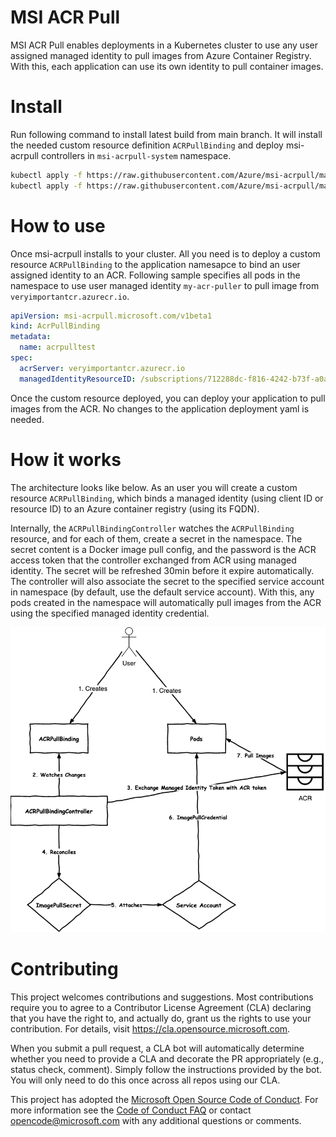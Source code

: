 
# MSI ACR Pull
MSI ACR Pull enables deployments in a Kubernetes cluster to use any user assigned managed identity to pull images from Azure Container Registry. With this, each application can use its own identity to pull container images.

# Install
Run following command to install latest build from main branch. It will install the needed custom resource definition `ACRPullBinding` and deploy msi-acrpull controllers in `msi-acrpull-system` namespace.

```bash
kubectl apply -f https://raw.githubusercontent.com/Azure/msi-acrpull/main/deploy/latest/crd.yaml
kubectl apply -f https://raw.githubusercontent.com/Azure/msi-acrpull/main/deploy/latest/deploy.yaml
```

# How to use
Once msi-acrpull installs to your cluster. All you need is to deploy a custom resource `ACRPullBinding` to the application namesapce to bind an user assigned identity to an ACR. Following sample specifies all pods in the namespace to use user managed identity `my-acr-puller` to pull image from `veryimportantcr.azurecr.io`.

```yaml
apiVersion: msi-acrpull.microsoft.com/v1beta1
kind: AcrPullBinding
metadata:
  name: acrpulltest
spec:
  acrServer: veryimportantcr.azurecr.io
  managedIdentityResourceID: /subscriptions/712288dc-f816-4242-b73f-a0a87265dcc8/resourceGroups/my-identities/providers/Microsoft.ManagedIdentity/userAssignedIdentities/my-acr-puller
```

Once the custom resource deployed, you can deploy your application to pull images from the ACR. No changes to the application deployment yaml is needed.

# How it works
The architecture looks like below. As an user you will create a custom resource `ACRPullBinding`, which binds a managed identity (using client ID or resource ID) to an Azure container registry (using its FQDN). 

Internally, the `ACRPullBindingController` watches the `ACRPullBinding` resource, and for each of them, create a secret in the namespace. The secret content is a Docker image pull config, and the password is the ACR access token that the controller exchanged from ACR using managed identity. The secret will be refreshed 30min before it expire automatically. The controller will also associate the secret to the specified service account in namespace (by default, use the default service account). With this, any pods created in the namespace will automatically pull images from the ACR using the specified managed identity credential.

![Diagram](https://github.com/Azure/msi-acrpull/blob/main/docs/msi-acrpull-flow.png)

# Contributing

This project welcomes contributions and suggestions.  Most contributions require you to agree to a
Contributor License Agreement (CLA) declaring that you have the right to, and actually do, grant us
the rights to use your contribution. For details, visit https://cla.opensource.microsoft.com.

When you submit a pull request, a CLA bot will automatically determine whether you need to provide
a CLA and decorate the PR appropriately (e.g., status check, comment). Simply follow the instructions
provided by the bot. You will only need to do this once across all repos using our CLA.

This project has adopted the [Microsoft Open Source Code of Conduct](https://opensource.microsoft.com/codeofconduct/).
For more information see the [Code of Conduct FAQ](https://opensource.microsoft.com/codeofconduct/faq/) or
contact [opencode@microsoft.com](mailto:opencode@microsoft.com) with any additional questions or comments.
